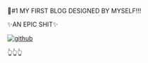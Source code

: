 🚀#1 MY FIRST BLOG DESIGNED BY MYSELF!!!

✨AN EPIC SHIT✨

[![github](https://img.shields.io/badge/My%20Blog%20address-8A2BE2)](https://blog.yhmyo.cn)

👆👆👆
